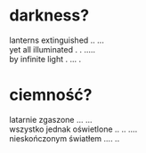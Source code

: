 # darkness?

lanterns extinguished .. ...  
yet all illuminated . . .....  
by infinite light . ... .  

# ciemność?

latarnie zgaszone ... ...  
wszystko jednak oświetlone .. .. ....  
nieskończonym światłem .... ..  
